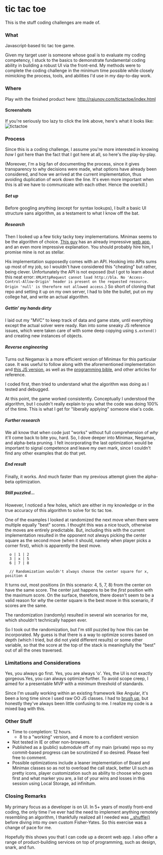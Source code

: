 tic tac toe
=========
This is the stuff coding challenges are made of.

### What
Javascript-based tic tac toe game.

Given my target user is someone whose goal is to evaluate my coding competency, I stuck to the basics to demonstrate fundamental coding ability in building a robust UI via the front-end. My methods were to complete the coding challenge in the minimum time possible while closely mimicking the process, tools, and abilities I'd use in my day-to-day work.

### Where
Play with the finished product here: http://rajunov.com/tictactoe/index.html

#### Screenshots
If you're seriously too lazy to click the link above, here's what it looks like:
![tictactoe](https://cloud.githubusercontent.com/assets/78626/2808246/62900888-cd1a-11e3-8f56-c36b662c2e34.png)

### Process
Since this is a coding challenge, I assume you're more interested in knowing _how_ I got here than the fact that I got here at all, so here's the play-by-play.

(Moreover, I'm a big fan of documenting the process, since it gives transparency to why decisions were made, what options have already been considered, and how we arrived at the current implementation, thus avoiding duplication of work down the line. It's even more important when this is all we have to communicate with each other. Hence the overkill.)


##### Set up
Before googling anything (except for syntax lookups), I built a basic UI structure sans algorithm, as a testament to what I know off the bat.

##### Research
Then I looked up a few ticky tacky toey implementations. Minimax seems to be the algorithm of choice. [This guy](http://www.neverstopbuilding.com/minimax) has an already impressive [web app](http://perfecttictactoe.herokuapp.com/), and an even more impressive explanation. You should probably hire him, I promise mine is not as stellar.

His implementation supposedly comes with an API. Hooking into APIs sums up most of my job, so I wouldn't have considered this "cheating" but rather, being clever. Unfortunately the API is not exposed (but I got to learn about this neat error: ```XMLHttpRequest cannot load http://bla. No 'Access-Control-Allow-Origin' header is present on the requested resource. Origin 'null' is therefore not allowed access.```) So short of cloning that repo and setting it up on my own server, I had to bite the bullet, put on my college hat, and write an actual algorithm.

##### Gettin' my hands dirty
I laid out my "MVC" to keep track of data and game state, until everything except the actual solver were ready. Ran into some sneaky JS reference issues, which were taken care of with some deep copying using ```$.extend()``` and creating new instances of objects.

##### Reverse engineering
Turns out Negamax is a more efficient version of Minimax for this particular case. It was useful to follow along with the aforementioned implementation and [this JS version](http://mkuklis.github.io/tictactoe/docs/tictactoe.html), as well as the [programming bible](http://en.wikipedia.org/wiki/Negamax), and other articles for reference.

I coded first, then tried to understand what the algorithm was doing as I tested and debugged.

At this point, the game worked consistently. Conceptually I understood the algorithm, but I couldn't really explain to you what the code was doing 100% of the time. This is what I get for "liberally applying" someone else's code.

##### Further research
We all know that when code just "works" without full comprehension of _why_ it'll come back to bite you, hard. So, I dove deeper into Minimax, Negamax, and alpha-beta pruning. I felt incorporating the last optimization would be important to signal competence and leave my own mark, since I couldn't find any other examples that do that yet.

##### End result
Finally, it works. And much faster than my previous attempt given the alpha-beta optimization.

##### Still puzzled...
However, I noticed a few holes, which are either in my knowledge or in the true accuracy of this algorithm to solve for tic tac toe.

One of the examples I looked at randomized the next move when there were multiple equally "best" scores. I thought this was a nice touch, otherwise the moves are entirely predictable. But, including this with the current implementation resulted in the opponent not always picking the center square as the second move (when it should, namely when player picks a corner first), which is apparently the best move.
````
  o | 1 | 2
  3 | x | 5
  6 | 7 | 8

  // Randomization wouldn't always choose the center square for x, position 4
````
It turns out, most positions (in this scenario: 4, 5, 7, 8) from the center on have the same score. The center just happens to be the _first_ position with the maximum score. On the surface, therefore, there doesn't seem to be a valid reason for _why_ the center square is the best move in this scenario, if scores are the same.

The randomization (randomly) resulted in several win scenarios for me, which shouldn't technically happen ever.

So I took out the randomization, but I'm still puzzled by how this can be incorporated. My guess is that there is a way to optimize scores based on depth (which I tried, but did not yield different results) or some other variable, so that the score at the top of the stack is meaningfully the "best" out of all the ones traversed.


### Limitations and Considerations

Yes, you always go first. Yes, you are always 'o'. Yes, the UI is not exactly gorgeous.Yes, you can always optimize further. To avoid scope creep, I aimed for a presentable MVP with a minimum threshold of standards.

Since I'm usually working within an existing framework like Angular, it's been a long time since I used raw OO JS classes. I had to [brush up](http://yehudakatz.com/2011/08/12/understanding-prototypes-in-javascript/), but honestly they've always been little confusing to me. I realize my code is a mixed bag with this.


### Other Stuff
- Time to completion: 12 hours.
  - 8 to a "working" version, and 4 more to a confident version
- Not tested in IE or other non-browsers.
- Published as a (public) submodule off of my main (private) repo so my commit-based progress can be scrutinized if so desired. Please feel free to comment.
- Possible optimizations include a leaner implementation of Board and Minimax classes so as not to overload the call stack, better UI such as pretty icons, player customization such as ability to choose who goes first and what marker you are, a list of your wins and losses in this session using Local Storage, ad infinitum.


### Closing Remarks

My primary focus as a developer is on UI. In 5+ years of mostly front-end coding, the only time I've ever had the need to implement anything remotely resembling an algorithm, I thankfully realized all I needed was [_.shuffle()](http://underscorejs.org/#shuffle) before diving into my own custom Fisher-Yates. So this exercise was a change of pace for me.

Hopefully this shows you that I can code up a decent web app. I also offer a range of product-building services on top of programming, such as design, snark, and fun.


